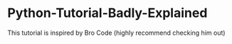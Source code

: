 # Python-Tutorial-Badly-Explained
This tutorial is inspired by Bro Code (highly recommend checking him out) 
